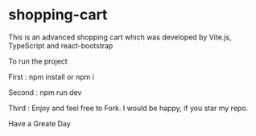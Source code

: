 # shopping-cart
This is an advanced shopping cart which was developed by Vite.js, TypeScript and react-bootstrap


To run the project

First :
npm install or npm i

Second : 
npm run dev

Third : 
Enjoy and feel free to Fork. 
I would be happy, if you star my repo.

Have a Greate Day
